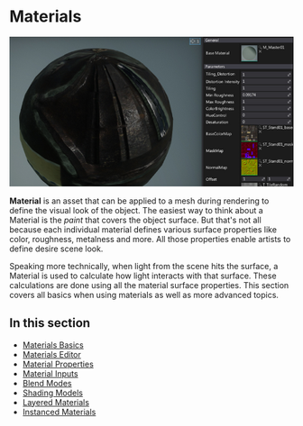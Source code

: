 # Materials

![Materials](media/sample-material-instance.jpg)

**Material** is an asset that can be applied to a mesh during rendering to define the visual look of the object. The easiest way to think about a Material is the *paint* that covers the object surface. But that's not all because each individual material defines various surface properties like color, roughness, metalness and more. All those properties enable artists to define desire scene look.

Speaking more technically, when light from the scene hits the surface, a Material is used to calculate how light interacts with that surface. These calculations are done using all the material surface properties. This section covers all basics when using materials as well as more advanced topics.

## In this section

* [Materials Basics](basics/index.md)
* [Materials Editor](material-editor/index.md)
* [Material Properties](material-properties/index.md)
* [Material Inputs](material-inputs.md)
* [Blend Modes](blend-modes/index.md)
* [Shading Models](shading-models/index.md)
* [Layered Materials](layered-materials/index.md)
* [Instanced Materials](instanced-materials/index.md)
